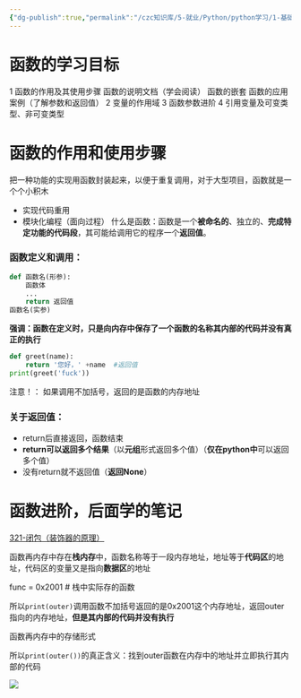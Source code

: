 ```yaml
---
{"dg-publish":true,"permalink":"/czc知识库/5-就业/Python/python学习/1-基础的基础/201-python函数/","dgPassFrontmatter":true,"created":"2024-11-05T15:15:31.141+08:00","updated":"2024-12-08T12:39:45.304+08:00"}
---
```



# 函数的学习目标
1
	函数的作用及其使用步骤
	函数的说明文档（学会阅读）
	函数的嵌套
	函数的应用案例（了解参数和返回值）
2
	变量的作用域
3
	函数参数进阶
4
	引用变量及可变类型、非可变类型

# 函数的作用和使用步骤
把一种功能的实现用函数封装起来，以便于重复调用，对于大型项目，函数就是一个个小积木
- 实现代码重用
- 模块化编程（面向过程）
什么是函数：函数是一个**被命名的**、独立的、**完成特定功能的代码段**，其可能给调用它的程序一个**返回值**。
### 函数定义和调用：
```python
def 函数名(形参):
    函数体
    ...
    return 返回值
函数名(实参)
```
**强调：函数在定义时，只是向内存中保存了一个函数的名称其内部的代码并没有真正的执行**
```python
def greet(name):
	return '您好，' +name  #返回值
print(greet('fuck'))
```

注意！：
	如果调用不加括号，返回的是函数的内存地址

### 关于返回值：
- return后直接返回，函数结束
- **return可以返回多个结果**（以**元组**形式返回多个值）（**仅在python中**可以返回多个值）
- 没有return就不返回值（**返回None**）


# 函数进阶，后面学的笔记
[321-闭包（装饰器的原理）](321-闭包（装饰器的原理）.md)

函数再内存中存在**栈内存**中，函数名称等于一段内存地址，地址等于**代码区**的地址，代码区的变量又是指向**数据区**的地址

func = 0x2001  # 栈中实际存的函数

所以`print(outer)`调用函数不加括号返回的是0x2001这个内存地址，返回outer指向的内存地址，**但是其内部的代码并没有执行**

函数再内存中的存储形式

所以`print(outer())`的真正含义：找到outer函数在内存中的地址并立即执行其内部的代码

![](/img/user/czc知识库/9-无奇不有/9-附件/附件/201-python函数_image.png)